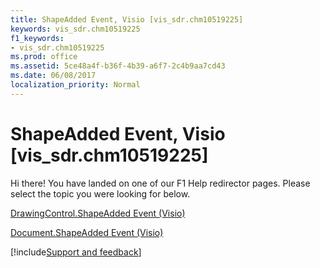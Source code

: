 ```yaml
---
title: ShapeAdded Event, Visio [vis_sdr.chm10519225]
keywords: vis_sdr.chm10519225
f1_keywords:
- vis_sdr.chm10519225
ms.prod: office
ms.assetid: 5ce48a4f-b36f-4b39-a6f7-2c4b9aa7cd43
ms.date: 06/08/2017
localization_priority: Normal
---
```



# ShapeAdded Event, Visio [vis_sdr.chm10519225]

Hi there! You have landed on one of our F1 Help redirector pages. Please select the topic you were looking for below.

[DrawingControl.ShapeAdded Event (Visio)](https://msdn.microsoft.com/library/ed953649-3fae-0a25-099f-37f64e335feb%28Office.15%29.aspx)

[Document.ShapeAdded Event (Visio)](https://msdn.microsoft.com/library/d80b6ee3-8b5f-9c34-e8db-8443146b4728%28Office.15%29.aspx)

[!include[Support and feedback](~/includes/feedback-boilerplate.md)]